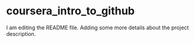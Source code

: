 # coursera_intro_to_github
I am editing the README file. Adding some more details about the project description.
